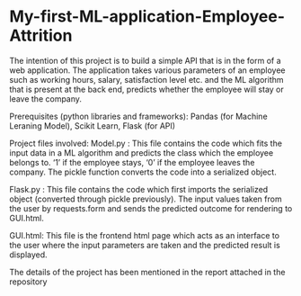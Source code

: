 # My-first-ML-application-Employee-Attrition
The intention of this project is to build a simple API that is in the form of a web application. The application takes various parameters of an employee such as working hours, salary, satisfaction level etc. and the ML algorithm that is present at the back end, predicts whether the employee will stay or leave the company.

Prerequisites (python libraries and frameworks):
Pandas (for Machine Leraning Model), Scikit Learn, Flask (for API)

Project files involved:
Model.py : This file contains the code which fits the input data in a ML algorithm and predicts the class which the employee belongs to. ‘1’ if the employee stays, ‘0’ if the employee leaves the company. The pickle function converts the code into a serialized object.

Flask.py : This file contains the code which first imports the serialized object (converted through pickle previously). The input values taken from the user by requests.form and sends the predicted outcome for rendering to GUI.html.

GUI.html: This file is the frontend html page which acts as an interface to the user where the input parameters are taken and the predicted result is displayed.

The details of the project has been mentioned in the report attached in the repository
